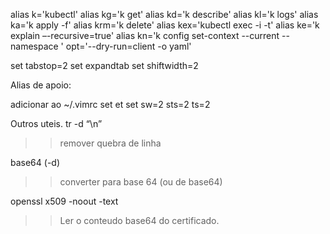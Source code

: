 alias k='kubectl'
alias kg='k get'
alias kd='k describe'
alias kl='k logs'
alias ka='k apply -f'
alias krm='k delete'
alias kex='kubectl exec -i -t'
alias ke='k explain –-recursive=true'
alias kn='k config set-context --current --namespace '
opt='--dry-run=client -o yaml'


set tabstop=2
set expandtab
set shiftwidth=2



Alias de apoio:

adicionar ao ~/.vimrc
set et
set sw=2 sts=2 ts=2

Outros uteis.
tr -d “\n”
>> remover quebra de linha

base64 (-d)
>> converter para base 64 (ou de base64)

openssl x509 -noout -text
>> Ler o conteudo base64 do certificado.